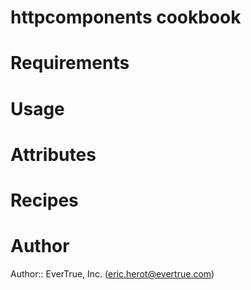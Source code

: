 # httpcomponents cookbook

# Requirements

# Usage

# Attributes

# Recipes

# Author

Author:: EverTrue, Inc. (<eric.herot@evertrue.com>)

